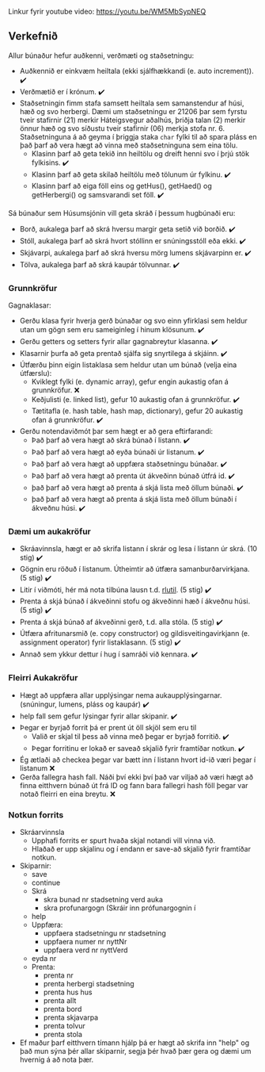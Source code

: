 Linkur fyrir youtube video: https://youtu.be/WM5MbSypNEQ

## Verkefnið 

Allur búnaður hefur auðkenni, verðmæti og staðsetningu:
- Auðkennið er einkvæm heiltala (ekki sjálfhækkandi (e. auto increment)). :heavy_check_mark:
- Verðmætið er í krónum. :heavy_check_mark:
- Staðsetningin fimm stafa samsett heiltala sem samanstendur af húsi, hæð og svo herbergi. Dæmi um staðsetningu er 21206 þar sem fyrstu tveir stafirnir (21) merkir Háteigsvegur aðalhús, þriðja talan (2) merkir önnur hæð og svo síðustu tveir stafirnir (06) merkja stofa nr. 6. Staðsetninguna á að geyma í þriggja staka `char` fylki til að spara pláss en það þarf að vera hægt að vinna með staðsetninguna sem eina tölu.
  - Klasinn þarf að geta tekið inn heiltölu og dreift henni svo í þrjú stök fylkisins. :heavy_check_mark:
  - Klasinn þarf að geta skilað heiltölu með tölunum úr fylkinu. :heavy_check_mark:
  - Klasinn þarf að eiga föll eins og getHus(), getHaed() og getHerbergi() og samsvarandi set föll. :heavy_check_mark:

Sá búnaður sem Húsumsjónin vill geta skráð í þessum hugbúnaði eru:
  - Borð, aukalega þarf að skrá hversu margir geta setið við borðið. :heavy_check_mark:
  - Stóll, aukalega þarf að skrá hvort stóllinn er snúningsstóll eða ekki. :heavy_check_mark:
  - Skjávarpi, aukalega þarf að skrá hversu mörg lumens skjávarpinn er. :heavy_check_mark:
  - Tölva, aukalega þarf að skrá kaupár tölvunnar. :heavy_check_mark:

### Grunnkröfur

Gagnaklasar:

- Gerðu klasa fyrir hverja gerð búnaðar og svo einn yfirklasi sem heldur utan um gögn sem eru sameiginleg í hinum klösunum. :heavy_check_mark:
- Gerðu getters og setters fyrir allar gagnabreytur klasanna. :heavy_check_mark:
- Klasarnir þurfa að geta prentað sjálfa sig snyrtilega á skjáinn. :heavy_check_mark:
- Útfærðu þinn eigin listaklasa sem heldur utan um búnað (velja eina útfærslu): 
  - Kviklegt fylki (e. dynamic array), gefur engin aukastig ofan á grunnkröfur. :x:
  - Keðjulisti (e. linked list), gefur 10 aukastig ofan á grunnkröfur. :heavy_check_mark:
  - Tætitafla (e. hash table, hash map, dictionary), gefur 20 aukastig ofan á grunnkröfur. :heavy_check_mark:
- Gerðu notendaviðmót þar sem hægt er að gera eftirfarandi:
  - Það þarf að vera hægt að skrá búnað í listann. :heavy_check_mark:
  - Það þarf að vera hægt að eyða búnaði úr listanum. :heavy_check_mark:
  - Það þarf að vera hægt að uppfæra staðsetningu búnaðar. :heavy_check_mark:
  - Það þarf að vera hægt að prenta út ákveðinn búnað útfrá id. :heavy_check_mark:
  - það þarf að vera hægt að prenta á skjá lista með öllum búnaði. :heavy_check_mark:
  - það þarf að vera hægt að prenta á skjá lista með öllum búnaði í ákveðnu húsi. :heavy_check_mark:

### Dæmi um aukakröfur

- Skráavinnsla, hægt er að skrifa listann í skrár og lesa í listann úr skrá. (10 stig) :heavy_check_mark:
- Gögnin eru röðuð í listanum. Útheimtir að útfæra samanburðarvirkjana. (5 stig) :heavy_check_mark:
- Litir í viðmóti, hér má nota tilbúna lausn t.d. [rlutil](https://github.com/tapio/rlutil). (5 stig) :heavy_check_mark:
- Prenta á skjá búnað í ákveðinni stofu og ákveðinni hæð í ákveðnu húsi. (5 stig) :heavy_check_mark:
- Prenta á skjá búnað af ákveðinni gerð, t.d. alla stóla. (5 stig) :heavy_check_mark:
- Útfæra afritunarsmið (e. copy constructor) og gildisveitingavirkjann (e. assignment operator) fyrir listaklasann. (5 stig) :heavy_check_mark:
- Annað sem ykkur dettur í hug í samráði við kennara. :heavy_check_mark:

### Fleirri Aukakröfur
- Hægt að uppfæra allar upplýsingar nema aukaupplýsingarnar. (snúningur, lumens, pláss og kaupár) :heavy_check_mark:
- help fall sem gefur lýsingar fyrir allar skipanir. :heavy_check_mark:
- Þegar er byrjað forrit þá er prent út öll skjöl sem eru til 
  - Valið er skjal til þess að vinna með þegar er byrjað forritið. :heavy_check_mark:
  - Þegar forritinu er lokað er saveað skjalið fyrir framtíðar notkun. :heavy_check_mark:
- Ég ætlaði að checkea þegar var bætt inn í listann hvort id-ið væri þegar í listanum :x:
- Gerða fallegra hash fall. Náði því ekki því það var viljað að væri hægt að finna eitthvern búnað út frá ID og fann bara fallegri hash föll þegar var notað fleirri en eina breytu. :x: 

### Notkun forrits
- Skráarvinnsla
  - Upphafi forrits er spurt hvaða skjal notandi vill vinna við.
  - Hlaðað er upp skjalinu og í endann er save-að skjalið fyrir framtíðar notkun.
- Skiparnir:
  - save
  - continue
  - Skrá
    - skra bunad nr stadsetning verd auka 
    - skra profunargogn (Skráir inn prófunargognin í 
  - help
  - Uppfæra:
    - uppfaera stadsetningu nr stadsetning
    - uppfaera numer nr nyttNr
    - uppfaera verd nr nyttVerd
  - eyda nr
  - Prenta:
    - prenta nr
    - prenta herbergi stadsetning
    - prenta hus hus
    - prenta allt
    - prenta bord
    - prenta skjavarpa
    - prenta tolvur
    - prenta stola
- Ef maður þarf eitthvern tímann hjálp þá er hægt að skrifa inn "help" og það mun sýna þér allar skiparnir, segja þér hvað þær gera og dæmi um hvernig á að nota þær.

